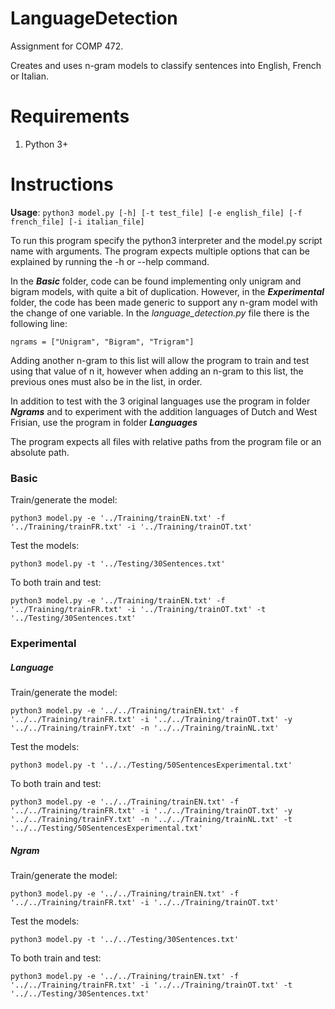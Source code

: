 # LanguageDetection

Assignment for COMP 472.

Creates and uses n-gram models to classify sentences into English, French or Italian.

# Requirements
1. Python 3+

# Instructions

**Usage**: `python3 model.py [-h] [-t test_file] [-e english_file] [-f french_file] [-i italian_file]`

To run this program specify the python3 interpreter and the model.py script name with arguments. The program
expects multiple options that can be explained by running the -h or --help command.

In the **_Basic_** folder, code can be found implementing only unigram and bigram models, with quite a bit of duplication. 
However, in the **_Experimental_** folder, the code has been made generic to support any n-gram model with the change
of one variable. In the _language_detection.py_ file there is the following line:

`ngrams = ["Unigram", "Bigram", "Trigram"]`

Adding another n-gram to this list will allow the program to train and test using that value of n it, 
however when adding an n-gram to this list, the previous ones must also be in the list, in order. 

In addition to test with the 3 original languages use the program in folder **_Ngrams_** and to experiment with the
addition languages of Dutch and West Frisian, use the program in folder **_Languages_**

The program expects all files with relative paths from the program file or an absolute path.

### Basic

Train/generate the model:

`python3 model.py -e '../Training/trainEN.txt' -f '../Training/trainFR.txt' -i '../Training/trainOT.txt'`

Test the models:

`python3 model.py -t '../Testing/30Sentences.txt'`

To both train and test:

`python3 model.py -e '../Training/trainEN.txt' -f '../Training/trainFR.txt' -i '../Training/trainOT.txt' -t '../Testing/30Sentences.txt'`

### Experimental

##### Language

Train/generate the model:

`python3 model.py -e '../../Training/trainEN.txt' -f '../../Training/trainFR.txt' -i '../../Training/trainOT.txt' -y '../../Training/trainFY.txt' -n '../../Training/trainNL.txt'`

Test the models:

`python3 model.py -t '../../Testing/50SentencesExperimental.txt'`

To both train and test:

`python3 model.py -e '../../Training/trainEN.txt' -f '../../Training/trainFR.txt' -i '../../Training/trainOT.txt' -y '../../Training/trainFY.txt' -n '../../Training/trainNL.txt' -t '../../Testing/50SentencesExperimental.txt'`

##### Ngram

Train/generate the model:

`python3 model.py -e '../../Training/trainEN.txt' -f '../../Training/trainFR.txt' -i '../../Training/trainOT.txt'`

Test the models:

`python3 model.py -t '../../Testing/30Sentences.txt'`

To both train and test:

`python3 model.py -e '../../Training/trainEN.txt' -f '../../Training/trainFR.txt' -i '../../Training/trainOT.txt' -t '../../Testing/30Sentences.txt'`
